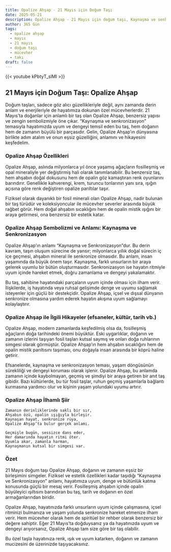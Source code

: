 ```yaml
---
title: Opalize Ahşap - 21 Mayıs için Doğum Taşı
date: 2025-05-21
description: Opalize Ahşap - 21 Mayıs için doğum taşı, Kaynaşma ve senkronizasyon sembolü. Bu özel taşın derin anlamını öğrenin.
author: 365 Gün
tags:
  - opalize ahşap
  - mayıs
  - 21 mayıs
  - doğum taşı
  - mücevher
  - takı
draft: false
---
```


{{< youtube kPbtyT_slMI >}}

## 21 Mayıs için Doğum Taşı: Opalize Ahşap

Doğum taşları, sadece göz alıcı güzellikleriyle değil, aynı zamanda derin anlam ve enerjileriyle de hayatımıza dokunan özel mücevherlerdir. 21 Mayıs’ta doğanlar için anlamlı bir taş olan Opalize Ahşap, benzersiz yapısı ve zengin sembolizmiyle öne çıkar. “Kaynaşma ve senkronizasyon” temasıyla hayatımızda uyum ve dengeyi temsil eden bu taş, hem doğanın hem de zamanın büyülü bir parçasıdır. Gelin, Opalize Ahşap’ın dünyasına birlikte adım atalım ve onun eşsiz güzelliğini, anlamını ve hikayesini keşfedelim.

### Opalize Ahşap Özellikleri

Opalize Ahşap, aslında milyonlarca yıl önce yaşamış ağaçların fosilleşmiş ve opal mineraliyle yer değiştirmiş hali olarak tanımlanabilir. Bu benzersiz taş, hem ahşabın doğal dokusunu hem de opalin göz kamaştıran renk oyunlarını barındırır. Genellikle kahverengi, krem, turuncu tonlarının yanı sıra, ışığın açısına göre renk değiştiren opalize parıltılar taşır.

Fiziksel olarak dayanıklı bir fosil minerali olan Opalize Ahşap, nadir bulunan bir taş türüdür ve koleksiyoncular ile mücevher severler arasında büyük rağbet görür. Hem doğal ahşabın sıcaklığını hem de opalin mistik ışığını bir araya getirmesi, ona benzersiz bir estetik katar.

### Opalize Ahşap Sembolizmi ve Anlamı: Kaynaşma ve Senkronizasyon

Opalize Ahşap’ın anlamı “Kaynaşma ve Senkronizasyon”dur. Bu derin kavram, taşın oluşum sürecine de yansır; milyonlarca yıllık doğal sürecin iç içe geçmesi, ahşabın mineral ile senkronize olmasıdır. Bu anlam, insan yaşamında da büyük önem taşır. Kaynaşma, farklı unsurların bir araya gelerek uyumlu bir bütün oluşturmasıdır. Senkronizasyon ise hayatın ritmiyle uyum içinde hareket etmek, doğru zamanlama ve dengeyi yakalamaktır.

Bu taş, sahibine hayatındaki parçaların uyum içinde olması için ilham verir. İlişkilerde, iş hayatında veya ruhsal gelişimde denge ve uyumu sağlamak isteyenler için güçlü bir destekçidir. Opalize Ahşap, içsel ve dışsal dünyanın senkronize olmasına yardım ederek hayatın akışına uyum sağlamayı kolaylaştırır.

### Opalize Ahşap ile İlgili Hikayeler (efsaneler, kültür, tarih vb.)

Opalize Ahşap, modern zamanlarda keşfedilmiş olsa da, fosilleşmiş ağaçların doğa tarihindeki önemi büyüktür. Eski uygarlıklar, doğanın ve zamanın izlerini taşıyan fosil taşları kutsal saymış ve onları doğa ruhlarının simgesi olarak görmüştür. Opalize Ahşap’ın hem ahşabın sıcaklığını hem de opalin mistik parıltısını taşıması, onu doğayla insan arasında bir köprü haline getirir.

Efsanelerde, kaynaşma ve senkronizasyon teması, yaşam döngüsünün sürekliliği ve dengeyi koruması olarak işlenir. Opalize Ahşap, bu anlamda zamanın içinde kaybolmayan, geçmiş ve şimdiyi bir araya getiren bir anıt taş gibidir. Bazı kültürlerde, bu tür fosil taşlar, ruhun geçmiş yaşamlarla bağlantı kurmasına yardımcı olur ve kişinin yaşam yolundaki uyumu artırır.

### Opalize Ahşap İlhamlı Şiir

```
Zamanın derinliklerinde saklı bir sır,
Ahşabın özü, opalin ışığıyla birleşir.
Kaynaşan hayat, senkronize rüya,
Opalize Ahşap’ta bulur gerçek anlamı.

Geçmişle bugün, sessizce dans eder,
Her damarında hayatın ritmi öter.
Uyumla akar, zamanla harman,
Kaynaşmanın kutsal bir simgesi var.
```

### Özet

21 Mayıs doğum taşı Opalize Ahşap, doğanın ve zamanın eşsiz bir birleşimini simgeler. Fiziksel ve estetik özellikleri kadar taşıdığı “Kaynaşma ve Senkronizasyon” anlamı, hayatımıza uyum, denge ve bütünlük katma konusunda güçlü bir mesaj verir. Fosilleşmiş ahşabın içinde opalin büyüleyici ışıltısını barındıran bu taş, tarih ve doğanın en özel armağanlarından biridir.

Opalize Ahşap, hayatınızda farklı unsurların uyum içinde çalışmasına, içsel ritminizi bulmanıza ve yaşam yolunda senkronize hareket etmenize ilham verir. Hem mücevher olarak hem de spiritüel bir rehber olarak benzersiz bir değere sahiptir. Eğer 21 Mayıs’ta doğduysanız ya da hayatınızda uyum ve dengeyi arıyorsanız, Opalize Ahşap tam size göre bir taş olabilir.

Bu özel taşla hayatınıza renk, ışık ve uyum katarken, doğanın ve zamanın mucizesini de üzerinizde taşıyacaksınız.